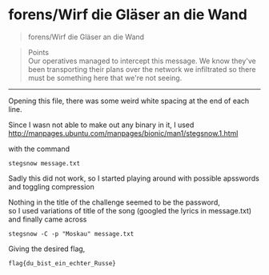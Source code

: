 # forens/Wirf die Gläser an die Wand

>forens/Wirf die Gläser an die Wand

> Points\
>Our operatives managed to intercept this message. We know they've been transporting their plans over the network we infiltrated so there must be something here that we're not seeing.

***

Opening this file, there was some weird white spacing at the end of each line.

Since I wasn not able to make out any binary in it,
I used http://manpages.ubuntu.com/manpages/bionic/man1/stegsnow.1.html

with the command
```
stegsnow message.txt
```

Sadly this did not work, so I started playing around with possible apsswords and toggling compression

Nothing in the title of the challenge seemed to be the password,\
so I used variations of title of the song (googled the lyrics in message.txt) and finally came across
```
stegsnow -C -p "Moskau" message.txt
```

Giving the desired flag,

```
flag{du_bist_ein_echter_Russe}
```
